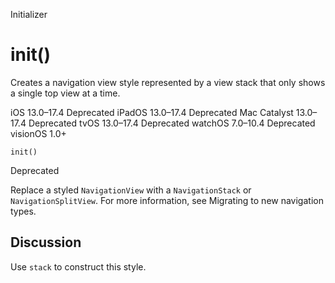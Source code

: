 Initializer

# init()

Creates a navigation view style represented by a view stack that only shows a
single top view at a time.

iOS 13.0–17.4  Deprecated  iPadOS 13.0–17.4  Deprecated  Mac Catalyst
13.0–17.4  Deprecated  tvOS 13.0–17.4  Deprecated  watchOS 7.0–10.4
Deprecated  visionOS 1.0+

    
    
    init()

Deprecated

Replace a styled `NavigationView` with a `NavigationStack` or
`NavigationSplitView`. For more information, see Migrating to new navigation
types.

## Discussion

Use `stack` to construct this style.


